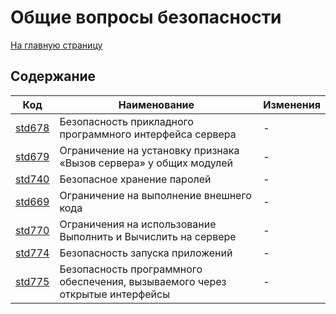# Общие вопросы безопасности

[На главную страницу](./main.MD)

## Содержание

| Код | Наименование | Изменения |
|-|-|-|
| [std678](https://its.1c.ru/db/v8std#content:678:hdoc) | Безопасность прикладного программного интерфейса сервера | - |
| [std679](https://its.1c.ru/db/v8std#content:679:hdoc) | Ограничение на установку признака «Вызов сервера» у общих модулей | - |
| [std740](https://its.1c.ru/db/v8std#content:740:hdoc) | Безопасное хранение паролей | - |
| [std669](https://its.1c.ru/db/v8std#content:669:hdoc) | Ограничение на выполнение внешнего кода | - |
| [std770](https://its.1c.ru/db/v8std/content/770/hdoc) | Ограничения на использование Выполнить и Вычислить на сервере | - |
| [std774](https://its.1c.ru/db/v8std#content:774:hdoc) | Безопасность запуска приложений | - |
| [std775](https://its.1c.ru/db/v8std#content:775:hdoc) | Безопасность программного обеспечения, вызываемого через открытые интерфейсы | - |